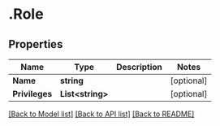 # .Role
## Properties

Name | Type | Description | Notes
------------ | ------------- | ------------- | -------------
**Name** | **string** |  | [optional] 
**Privileges** | **List&lt;string&gt;** |  | [optional] 

[[Back to Model list]](../README.md#documentation-for-models) [[Back to API list]](../README.md#documentation-for-api-endpoints) [[Back to README]](../README.md)

